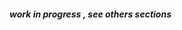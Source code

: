 <!-- Google tag (gtag.js) -->
<script async src="https://www.googletagmanager.com/gtag/js?id=G-1PT3KE52PE"></script>
<script>
  window.dataLayer = window.dataLayer || [];
  function gtag(){dataLayer.push(arguments);}
  gtag('js', new Date());

  gtag('config', 'G-1PT3KE52PE');
</script>

##### work in progress , see others sections
